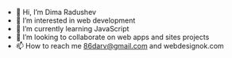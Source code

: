 - 👋 Hi, I’m Dima Radushev
- 👀 I’m interested in web development
- 🌱 I’m currently learning JavaScript
- 💞️ I’m looking to collaborate on web apps and sites projects
- 📫 How to reach me 86darv@gmail.com and webdesignok.com

<!---
darv86/darv86 is a ✨ special ✨ repository because its `README.md` (this file) appears on your GitHub profile.
You can click the Preview link to take a look at your changes.
--->
